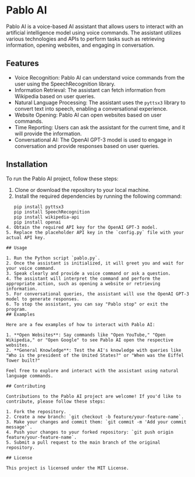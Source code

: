 # Pablo AI

Pablo AI is a voice-based AI assistant that allows users to interact with an artificial intelligence model using voice commands. The assistant utilizes various technologies and APIs to perform tasks such as retrieving information, opening websites, and engaging in conversation.

## Features

- Voice Recognition: Pablo AI can understand voice commands from the user using the SpeechRecognition library.
- Information Retrieval: The assistant can fetch information from Wikipedia based on user queries.
- Natural Language Processing: The assistant uses the `pyttsx3` library to convert text into speech, enabling a conversational experience.
- Website Opening: Pablo AI can open websites based on user commands.
- Time Reporting: Users can ask the assistant for the current time, and it will provide the information.
- Conversational AI: The OpenAI GPT-3 model is used to engage in conversation and provide responses based on user queries.

## Installation

To run the Pablo AI project, follow these steps:

1. Clone or download the repository to your local machine.
2. Install the required dependencies by running the following command:
```shell
   pip install pyttsx3
   pip install SpeechRecognition
   pip install wikipedia-api
   pip install openai
4. Obtain the required API key for the OpenAI GPT-3 model.
5. Replace the placeholder API key in the `config.py` file with your actual API key.

## Usage

1. Run the Python script `pablo.py`.
2. Once the assistant is initialized, it will greet you and wait for your voice command.
3. Speak clearly and provide a voice command or ask a question.
4. The assistant will interpret the command and perform the appropriate action, such as opening a website or retrieving information.
5. For conversational queries, the assistant will use the OpenAI GPT-3 model to generate responses.
6. To stop the assistant, you can say "Pablo stop" or exit the program.
## Examples

Here are a few examples of how to interact with Pablo AI:

1. **Open Websites**: Say commands like "Open YouTube," "Open Wikipedia," or "Open Google" to see Pablo AI open the respective websites.
2. **General Knowledge**: Test the AI's knowledge with queries like "Who is the president of the United States?" or "When was the Eiffel Tower built?"

Feel free to explore and interact with the assistant using natural language commands.

## Contributing

Contributions to the Pablo AI project are welcome! If you'd like to contribute, please follow these steps:

1. Fork the repository.
2. Create a new branch: `git checkout -b feature/your-feature-name`.
3. Make your changes and commit them: `git commit -m 'Add your commit message'`.
4. Push your changes to your forked repository: `git push origin feature/your-feature-name`.
5. Submit a pull request to the main branch of the original repository.

## License

This project is licensed under the MIT License. 
